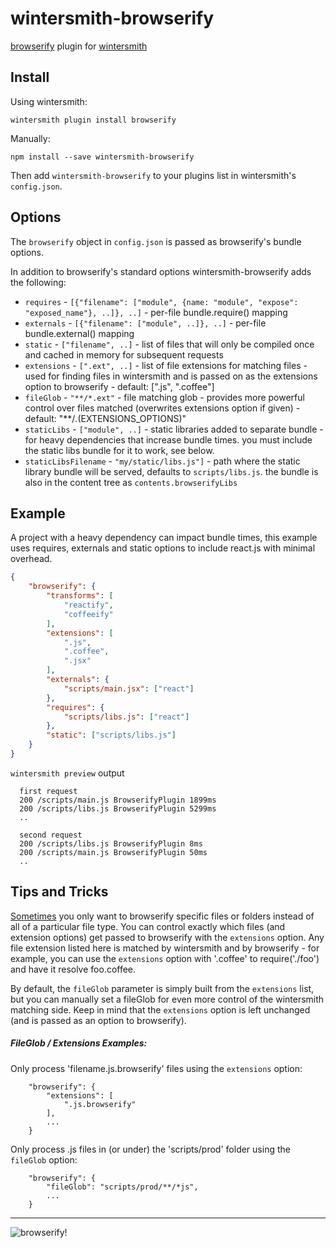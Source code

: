 wintersmith-browserify
======================

[browserify](https://github.com/substack/node-browserify) plugin for [wintersmith](https://github.com/jnordberg/wintersmith)


Install
-------

Using wintersmith:

`wintersmith plugin install browserify`

Manually:

`npm install --save wintersmith-browserify`

Then add `wintersmith-browserify` to your plugins list in wintersmith's `config.json`.


Options
-------

The `browserify` object in `config.json` is passed as browserify's bundle options.

In addition to browserify's standard options wintersmith-browserify adds the following:

  * `requires` - `[{"filename": ["module", {name: "module", "expose": "exposed_name"}, ..]}, ..]` - per-file bundle.require() mapping
  * `externals` - `[{"filename": ["module", ..]}, ..]` - per-file bundle.external() mapping
  * `static` - `["filename", ..]` - list of files that will only be compiled once and cached in memory for subsequent requests
  * `extensions` - `[".ext", ..]` - list of file extensions for matching files - used for finding files in wintersmith and is passed on as the extensions option to browserify - default: [".js", ".coffee"]
  * `fileGlob` - `"**/*.ext"` - file matching glob - provides more powerful control over files matched (overwrites extensions option if given) - default: "**/*.*(EXTENSIONS_OPTIONS)"
  * `staticLibs` - `["module", ..]` - static libraries added to separate bundle - for heavy dependencies that increase bundle times. you must include the static libs bundle for it to work, see below.
  * `staticLibsFilename` - `"my/static/libs.js"]` - path where the static library bundle will be served, defaults to `scripts/libs.js`. the bundle is also in the content tree as `contents.browserifyLibs`


Example
-------

A project with a heavy dependency can impact bundle times, this example uses requires, externals and static options to include react.js with minimal overhead.

```json
{
    "browserify": {
        "transforms": [
            "reactify",
            "coffeeify"
        ],
        "extensions": [
            ".js",
            ".coffee",
            ".jsx"
        ],
        "externals": {
            "scripts/main.jsx": ["react"]
        },
        "requires": {
            "scripts/libs.js": ["react"]
        },
        "static": ["scripts/libs.js"]
    }
}
```

`wintersmith preview` output

```
  first request
  200 /scripts/main.js BrowserifyPlugin 1899ms
  200 /scripts/libs.js BrowserifyPlugin 5299ms
  ..

  second request
  200 /scripts/libs.js BrowserifyPlugin 8ms
  200 /scripts/main.js BrowserifyPlugin 50ms
  ..
```


Tips and Tricks
---------------

[Sometimes](https://github.com/jnordberg/wintersmith-browserify/issues/3) you
only want to browserify specific files or folders instead of all of a particular
file type. You can control exactly which files (and extension options) get
passed to browserify with the `extensions` option. Any file extension listed
here is matched by wintersmith and by browserify - for example, you can use
the `extensions` option with '.coffee' to require('./foo') and have it resolve
foo.coffee.

By default, the `fileGlob` parameter is simply built from the `extensions` list,
but you can manually set a fileGlob for even more control of the wintersmith
matching side. Keep in mind that the `extensions` option is left unchanged (and
is passed as an option to browserify).


##### FileGlob / Extensions Examples:

Only process 'filename.js.browserify' files using the `extensions` option:
```
    "browserify": {
        "extensions": [
            ".js.browserify"
        ],
        ...
    }
```

Only process .js files in (or under) the 'scripts/prod' folder using the `fileGlob` option:
```
    "browserify": {
        "fileGlob": "scripts/prod/**/*js",
        ...
    }
```



---

![browserify!](http://substack.net/images/browserify/browserify.png)
